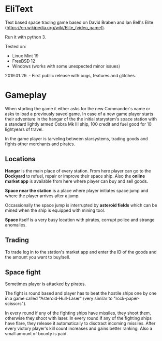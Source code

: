 # EliText


Text based space trading game based on David Braben and Ian Bell's Elite (https://en.wikipedia.org/wiki/Elite_(video_game)).

Run it with python 3.

Tested on:
* Linux Mint 19
* FreeBSD 12
* Windows (works with some unexpected minor issues)

2019.01.29. - First public release with bugs, features and glitches.


# Gameplay

When starting the game it either asks for the new Commander's name or asks to load a previously saved game.
In case of a new game player starts their adventure in the hangar of the the initial starystem's space station with a standard lightly armed Cobra Mk III ship, 100 credit and fuel good for 10 lightyears of travel.

In the game player is tarveling between starsystems, trading goods and fights other merchants and pirates.


## Locations

**Hangar** is the main place of every station. From here player can go to the **Dockyard** to refuel, repair or improve their space ship. Also the **online market app** is available from here where player can buy and sell goods. 

**Space near the station** is a place where player initiates space jump and where the player arrives after a jump.

Occassionally the space jump is interrupted by **asteroid fields** which can be mined when the ship is equipped with mining tool.

**Space** itself is a very busy location with pirates, corrupt police and strange anomalies.


## Trading

To trade log in to the station's market app and enter the ID of the goods and the amount you want to buy/sell.


## Space fight

Sometimes player is attacked by pirates. 

The fight is round based and player has to beat the hostile ships one by one in a game called "Asteroid-Hull-Laser" (very similar to "rock-paper-scissors"). 

In every round if any of the fighting ships have missiles, they shoot them, otherwise they shoot with laser.
In every round if any of the fighting ships have flare, they release it automatically to disctract incoming missiles.
After every victory player's kill count increases and gains better ranking.
Also a small amount of bounty is paid.


